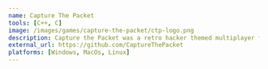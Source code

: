 ```yaml
---
name: Capture The Packet
tools: [C++, C]
image: /images/games/capture-the-packet/ctp-logo.png
description: Capture the Packet was a retro hacker themed multiplayer first person shooter. Built from the ground up using retro raycasting methodologies to generate the 3D level.
external_url: https://github.com/CaptureThePacket
platforms: [Windows, MacOs, Linux]
---
```

